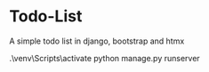 # Todo-List
A simple todo list in django, bootstrap and htmx


.\venv\Scripts\activate
python manage.py runserver
